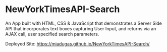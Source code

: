 # NewYorkTimesAPI-Search

An App built with HTML, CSS & JavaScript that demonstrates a Server Side API that incorporates text boxes capturing User Input, and returns via an AJAX call, user specified search parameters.

Deployed Site: https://miadugas.github.io/NewYorkTimesAPI-Search/


